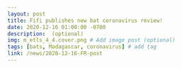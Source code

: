 ```yaml
---
layout: post
title: Fifi publishes new bat coronavirus review!
date: 2020-12-16 01:00:00 -0700
description:  (optional)
img: m_etls_4_4.cover.png # Add image post (optional)
tags: [bats, Madagascar, coronavirus] # add tag
link: /news/2020-12-16-FR-post
---
```

